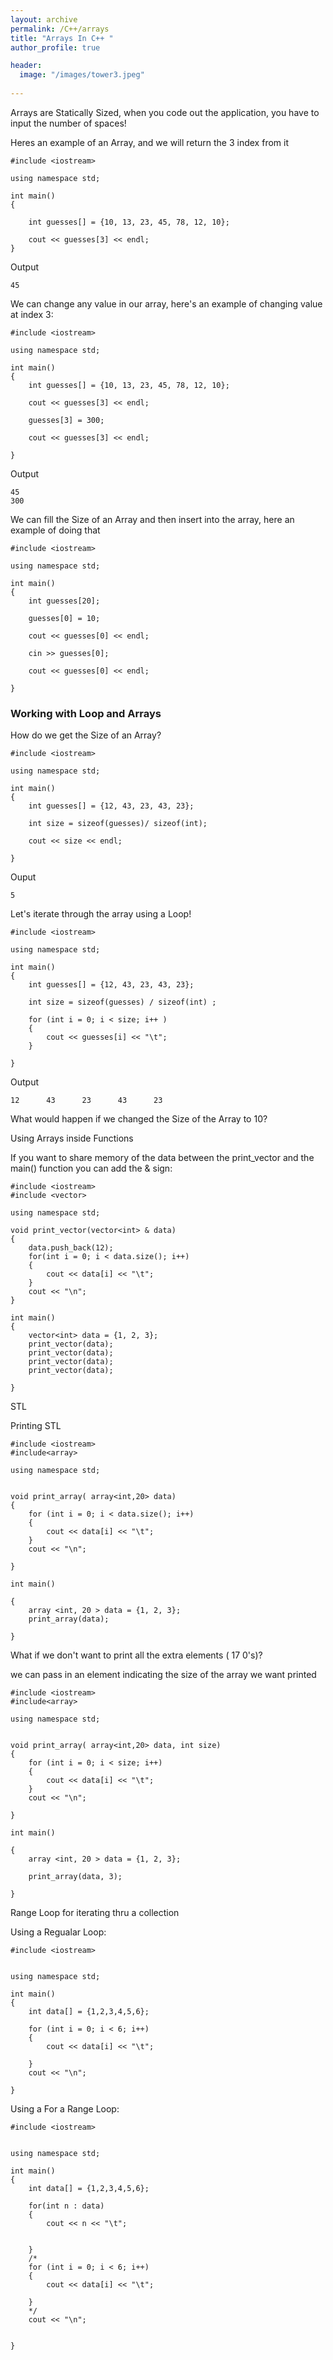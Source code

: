 ```yaml
---
layout: archive
permalink: /C++/arrays
title: "Arrays In C++ "
author_profile: true

header:
  image: "/images/tower3.jpeg"
  
---
```




Arrays are Statically Sized, when you code out the application, you have to input the number of spaces!

Heres an example of an Array, and we will return the 3 index from it

    #include <iostream>

    using namespace std;

    int main()
    {

        int guesses[] = {10, 13, 23, 45, 78, 12, 10};

        cout << guesses[3] << endl;
    }

Output

    45

We can change any value in our array, here's an example of changing value at index 3:

    #include <iostream>

    using namespace std;

    int main()
    {
        int guesses[] = {10, 13, 23, 45, 78, 12, 10};

        cout << guesses[3] << endl;

        guesses[3] = 300;

        cout << guesses[3] << endl;

    }

Output

    45
    300

We can fill the Size of an Array and then insert into the array, here an example of doing that


    #include <iostream>

    using namespace std;

    int main()
    {
        int guesses[20];

        guesses[0] = 10;

        cout << guesses[0] << endl;

        cin >> guesses[0];

        cout << guesses[0] << endl;

    }


### Working with Loop and Arrays


How do we get the Size of an Array?



    #include <iostream>

    using namespace std;

    int main()
    {
        int guesses[] = {12, 43, 23, 43, 23};

        int size = sizeof(guesses)/ sizeof(int);

        cout << size << endl;

    }

Ouput

    5

Let's iterate through the array using a Loop!


    #include <iostream>

    using namespace std;

    int main()
    {
        int guesses[] = {12, 43, 23, 43, 23};

        int size = sizeof(guesses) / sizeof(int) ;

        for (int i = 0; i < size; i++ )
        {
            cout << guesses[i] << "\t";
        }

    }

Output

    12      43      23      43      23


What would happen if we changed the Size of the Array to 10?



Using Arrays inside Functions
















If you want to share memory of the data between the print_vector and the main() function you can add the & sign:

    #include <iostream>
    #include <vector>

    using namespace std;

    void print_vector(vector<int> & data)
    {
        data.push_back(12);
        for(int i = 0; i < data.size(); i++)
        {
            cout << data[i] << "\t";
        }
        cout << "\n";
    }

    int main()
    {
        vector<int> data = {1, 2, 3};
        print_vector(data);
        print_vector(data);
        print_vector(data);
        print_vector(data);

    }


STL



Printing STL 


    #include <iostream>
    #include<array>

    using namespace std;


    void print_array( array<int,20> data)
    {
        for (int i = 0; i < data.size(); i++)
        {
            cout << data[i] << "\t";
        }
        cout << "\n";

    }

    int main()

    {
        array <int, 20 > data = {1, 2, 3};
        print_array(data);

    }

What if we don't want to print all the extra elements ( 17 0's)?

we can pass in an element indicating the size of the array we want printed


    #include <iostream>
    #include<array>

    using namespace std;


    void print_array( array<int,20> data, int size)
    {
        for (int i = 0; i < size; i++)
        {
            cout << data[i] << "\t";
        }
        cout << "\n";

    }

    int main()

    {
        array <int, 20 > data = {1, 2, 3};

        print_array(data, 3);

    }




Range Loop for iterating thru a collection


Using a Regualar Loop:

    #include <iostream>


    using namespace std;

    int main()
    {
        int data[] = {1,2,3,4,5,6};

        for (int i = 0; i < 6; i++)
        {
            cout << data[i] << "\t";
        
        }
        cout << "\n";

    }


Using a For a Range Loop:


    #include <iostream>


    using namespace std;

    int main()
    {
        int data[] = {1,2,3,4,5,6};

        for(int n : data)
        {
            cout << n << "\t";


        }
        /*
        for (int i = 0; i < 6; i++)
        {
            cout << data[i] << "\t";
        
        }
        */
        cout << "\n";


    }